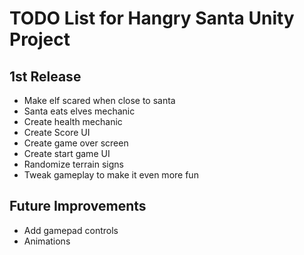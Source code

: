 # TODO List for Hangry Santa Unity Project

## 1st Release

- Make elf scared when close to santa
- Santa eats elves mechanic
- Create health mechanic
- Create Score UI
- Create game over screen
- Create start game UI
- Randomize terrain signs
- Tweak gameplay to make it even more fun

## Future Improvements

- Add gamepad controls
- Animations